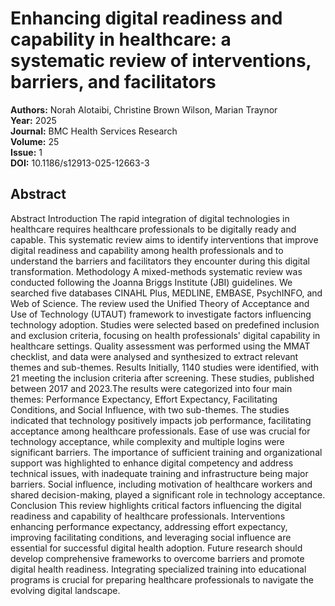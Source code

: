 # Enhancing digital readiness and capability in healthcare: a systematic review of interventions, barriers, and facilitators

**Authors:** Norah Alotaibi, Christine Brown Wilson, Marian Traynor  
**Year:** 2025  
**Journal:** BMC Health Services Research  
**Volume:** 25  
**Issue:** 1  
**DOI:** 10.1186/s12913-025-12663-3  

## Abstract
Abstract                      Introduction            The rapid integration of digital technologies in healthcare requires healthcare professionals to be digitally ready and capable. This systematic review aims to identify interventions that improve digital readiness and capability among health professionals and to understand the barriers and facilitators they encounter during this digital transformation.                                Methodology            A mixed-methods systematic review was conducted following the Joanna Briggs Institute (JBI) guidelines. We searched five databases CINAHL Plus, MEDLINE, EMBASE, PsychINFO, and Web of Science. The review used the Unified Theory of Acceptance and Use of Technology (UTAUT) framework to investigate factors influencing technology adoption. Studies were selected based on predefined inclusion and exclusion criteria, focusing on health professionals' digital capability in healthcare settings. Quality assessment was performed using the MMAT checklist, and data were analysed and synthesized to extract relevant themes and sub-themes.                                Results            Initially, 1140 studies were identified, with 21 meeting the inclusion criteria after screening. These studies, published between 2017 and 2023.The results were categorized into four main themes: Performance Expectancy, Effort Expectancy, Facilitating Conditions, and Social Influence, with two sub-themes. The studies indicated that technology positively impacts job performance, facilitating acceptance among healthcare professionals. Ease of use was crucial for technology acceptance, while complexity and multiple logins were significant barriers. The importance of sufficient training and organizational support was highlighted to enhance digital competency and address technical issues, with inadequate training and infrastructure being major barriers. Social influence, including motivation of healthcare workers and shared decision-making, played a significant role in technology acceptance.                                Conclusion            This review highlights critical factors influencing the digital readiness and capability of healthcare professionals. Interventions enhancing performance expectancy, addressing effort expectancy, improving facilitating conditions, and leveraging social influence are essential for successful digital health adoption. Future research should develop comprehensive frameworks to overcome barriers and promote digital health readiness. Integrating specialized training into educational programs is crucial for preparing healthcare professionals to navigate the evolving digital landscape.

